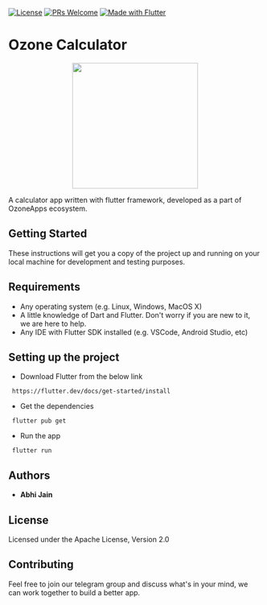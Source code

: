 [![License](https://img.shields.io/badge/license-Apache%202.0-green.svg)](https://github.com/OzoneApps/OzoneCalculator/blob/master/LICENSE)
[![PRs Welcome](https://img.shields.io/badge/PRs-welcome-brightgreen.svg?style=flat-square)](https://github.com/OzoneApps/OzoneCalculator/pulls)
[![Made with Flutter](https://img.shields.io/badge/Made_with-Flutter-blue.svg)](https://flutter.dev/)

# Ozone Calculator
<p align="center"> <img width="250" height="250" src="https://github.com/devabhixda/OzoneCalculator/blob/master/icon.png">  </p>

A calculator app written with flutter framework, developed as a part of OzoneApps ecosystem.

## Getting Started

These instructions will get you a copy of the project up and running on your local machine for development and testing purposes.

## Requirements 
* Any operating system (e.g. Linux, Windows, MacOS X)
* A little knowledge of Dart and Flutter. Don't worry if you are new to it, we are here to help.
* Any IDE with Flutter SDK installed (e.g. VSCode, Android Studio, etc)

## Setting up the project
* Download Flutter from the below link
```
 https://flutter.dev/docs/get-started/install
```

* Get the dependencies
```
 flutter pub get
```

* Run the app
```
 flutter run
```

## Authors
 
* **Abhi Jain** 

## License

Licensed under the Apache License, Version 2.0

## Contributing
Feel free to join our telegram group and discuss what's in your mind, we can work together to build a better app.
